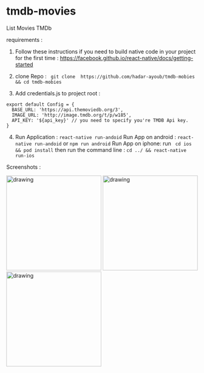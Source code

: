 # tmdb-movies
List Movies TMDb

requirements :

1. Follow these instructions if you need to build native code in your project for the first time : 
https://facebook.github.io/react-native/docs/getting-started

2. clone Repo : ``` git clone  https://github.com/hadar-ayoub/tmdb-mobies && cd tmdb-mobies```
3. Add credentials.js to project root :
```
export default Config = {
  BASE_URL: 'https://api.themoviedb.org/3',
  IMAGE_URL: 'http://image.tmdb.org/t/p/w185',
  API_KEY: '${api_key}' // you need to specify you're TMDB Api key.
}
```

4. Run Application : ```react-native run-andoid```
  Run App on android : ```react-native run-andoid``` or ``` npm run android ```
  Run App on iphone: 
    run ``` cd ios && pod install``` 
    then run the command line : ```cd ../ && react-native run-ios```


Screenshots :

<img src="https://user-images.githubusercontent.com/5258992/65748411-2a75e900-e104-11e9-97a6-06e92a8b8d90.png" alt="drawing" width="250"/> <img src="https://user-images.githubusercontent.com/5258992/65748412-2a75e900-e104-11e9-95d6-58941dc335c6.png" alt="drawing" width="250"/> <img src="https://user-images.githubusercontent.com/5258992/65748410-29dd5280-e104-11e9-8539-a5ca1a683c5a.png" alt="drawing" width="250"/>  
